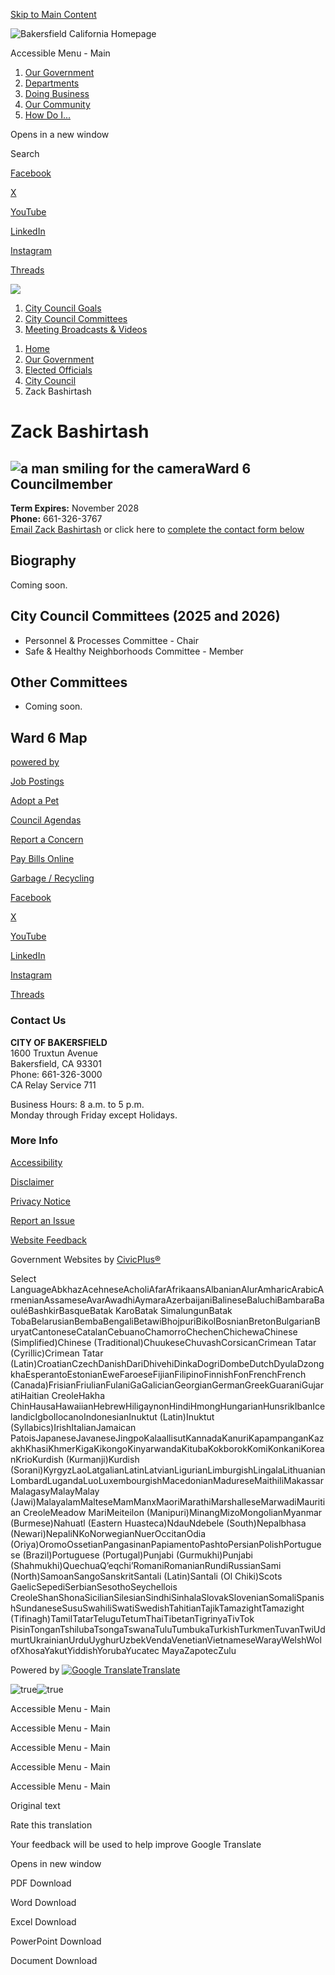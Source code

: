 [Skip to Main Content](https://www.bakersfieldcity.us/507/)

![Bakersfield California Homepage](https://content.civicplus.com/api/assets/228ff99f-e1fd-4aa0-b234-c5eca30df033?cache=1800)

Accessible Menu - Main

1. [Our Government](https://www.bakersfieldcity.us/27/Our-Government)
2. [Departments](https://www.bakersfieldcity.us/821/Departments)
3. [Doing Business](https://www.bakersfieldcity.us/35/Doing-Business)
4. [Our Community](https://www.bakersfieldcity.us/31/Our-Community)
5. [How Do I...](https://www.bakersfieldcity.us/9/How-Do-I)

Opens in a new window

Search

[Facebook](https://www.facebook.com/BakersfieldCalifornia)

[X](https://twitter.com/Bakersfield_Cal)

[YouTube](https://www.youtube.com/c/CityofBakersfieldCA)

[LinkedIn](https://www.linkedin.com/company/city-of-bakersfield)

[Instagram](https://www.instagram.com/bakersfieldcity)

[Threads](https://www.threads.net/@bakersfieldcity)

![](https://content.civicplus.com/api/assets/4987899d-5cb4-4459-8596-5642ec07f125?cache=1800&width=2822&mode=min)

1. [City Council Goals](https://www.bakersfieldcity.us/961/City-Council-Goals)
2. [City Council Committees](https://www.bakersfieldcity.us/522/City-Council-Committees)
3. [Meeting Broadcasts &amp; Videos](https://www.bakersfieldcity.us/543/Meeting-Broadcasts-Videos)

<!--THE END-->

1. [Home](https://www.bakersfieldcity.us)
2. [Our Government](https://www.bakersfieldcity.us/27/Our-Government)
3. [Elected Officials](https://www.bakersfieldcity.us/404/Elected-Officials)
4. [City Council](https://www.bakersfieldcity.us/458/City-Council)
5. Zack Bashirtash

# Zack Bashirtash

## ![a man smiling for the camera](https://content.civicplus.com/api/assets/9e561969-84b6-4119-8bd9-9228635fa8d4)Ward 6 Councilmember

**Term Expires:** November 2028  
**Phone:** 661-326-3767  
[Email Zack Bashirtash](mailto:City_Council@bakersfieldcity.us) or click here to [complete the contact form below](https://www.bakersfieldcity.us/507/)

## Biography

Coming soon.

## City Council Committees (2025 and 2026)

- Personnel &amp; Processes Committee - Chair
- Safe &amp; Healthy Neighborhoods Committee - Member

## Other Committees

- Coming soon.

## Ward 6 Map

[powered by](https://bakersfield.research.net/?ut_source=powered_by&ut_source2=new_website_collector)

[Job Postings](https://www.bakersfieldcity.us/209/Employment-Opportunities)

[Adopt a Pet](https://www.bakersfieldcity.us/163/Animal-Care-Center)

[Council Agendas](https://pub-bakersfield.escribemeetings.com)

[Report a Concern](https://www.bakersfieldcity.us/559/Report-a-Service-Request)

[Pay Bills Online](https://www.bakersfieldcity.us/227/Pay-Bills-Online)

[Garbage / Recycling](https://www.bakersfieldcity.us/374/Garbage-Recycling)

[Facebook](https://www.facebook.com/BakersfieldCalifornia)

[X](https://twitter.com/Bakersfield_Cal)

[YouTube](https://www.youtube.com/c/CityofBakersfieldCA)

[LinkedIn](https://www.linkedin.com/company/city-of-bakersfield)

[Instagram](https://www.instagram.com/bakersfieldcity)

[Threads](https://www.threads.net/@bakersfieldcity)

### Contact Us

**CITY OF BAKERSFIELD**  
1600 Truxtun Avenue  
Bakersfield, CA 93301  
Phone: 661-326-3000  
CA Relay Service 711

Business Hours: 8 a.m. to 5 p.m.  
Monday through Friday except Holidays.

### More Info

[Accessibility](https://www.bakersfieldcity.us/818/Accessibility-Statement)

[Disclaimer](https://www.bakersfieldcity.us/816/Disclaimer)

[Privacy Notice](https://www.bakersfieldcity.us/714/Privacy-Notice)

[Report an Issue](https://www.bakersfieldcity.us/559/Report-a-Service-Request)

[Website Feedback](https://www.bakersfieldcity.us/817/Website-Feedback)

Government Websites by [CivicPlus®](https://connect.civicplus.com/referral)

Select LanguageAbkhazAcehneseAcholiAfarAfrikaansAlbanianAlurAmharicArabicArmenianAssameseAvarAwadhiAymaraAzerbaijaniBalineseBaluchiBambaraBaouléBashkirBasqueBatak KaroBatak SimalungunBatak TobaBelarusianBembaBengaliBetawiBhojpuriBikolBosnianBretonBulgarianBuryatCantoneseCatalanCebuanoChamorroChechenChichewaChinese (Simplified)Chinese (Traditional)ChuukeseChuvashCorsicanCrimean Tatar (Cyrillic)Crimean Tatar (Latin)CroatianCzechDanishDariDhivehiDinkaDogriDombeDutchDyulaDzongkhaEsperantoEstonianEweFaroeseFijianFilipinoFinnishFonFrenchFrench (Canada)FrisianFriulianFulaniGaGalicianGeorgianGermanGreekGuaraniGujaratiHaitian CreoleHakha ChinHausaHawaiianHebrewHiligaynonHindiHmongHungarianHunsrikIbanIcelandicIgboIlocanoIndonesianInuktut (Latin)Inuktut (Syllabics)IrishItalianJamaican PatoisJapaneseJavaneseJingpoKalaallisutKannadaKanuriKapampanganKazakhKhasiKhmerKigaKikongoKinyarwandaKitubaKokborokKomiKonkaniKoreanKrioKurdish (Kurmanji)Kurdish (Sorani)KyrgyzLaoLatgalianLatinLatvianLigurianLimburgishLingalaLithuanianLombardLugandaLuoLuxembourgishMacedonianMadureseMaithiliMakassarMalagasyMalayMalay (Jawi)MalayalamMalteseMamManxMaoriMarathiMarshalleseMarwadiMauritian CreoleMeadow MariMeiteilon (Manipuri)MinangMizoMongolianMyanmar (Burmese)Nahuatl (Eastern Huasteca)NdauNdebele (South)Nepalbhasa (Newari)NepaliNKoNorwegianNuerOccitanOdia (Oriya)OromoOssetianPangasinanPapiamentoPashtoPersianPolishPortuguese (Brazil)Portuguese (Portugal)Punjabi (Gurmukhi)Punjabi (Shahmukhi)QuechuaQʼeqchiʼRomaniRomanianRundiRussianSami (North)SamoanSangoSanskritSantali (Latin)Santali (Ol Chiki)Scots GaelicSepediSerbianSesothoSeychellois CreoleShanShonaSicilianSilesianSindhiSinhalaSlovakSlovenianSomaliSpanishSundaneseSusuSwahiliSwatiSwedishTahitianTajikTamazightTamazight (Tifinagh)TamilTatarTeluguTetumThaiTibetanTigrinyaTivTok PisinTonganTshilubaTsongaTswanaTuluTumbukaTurkishTurkmenTuvanTwiUdmurtUkrainianUrduUyghurUzbekVendaVenetianVietnameseWarayWelshWolofXhosaYakutYiddishYorubaYucatec MayaZapotecZulu

Powered by [![Google Translate](https://www.gstatic.com/images/branding/googlelogo/1x/googlelogo_color_42x16dp.png)Translate](https://translate.google.com)

![true](https://insight.adsrvr.org/track/conv/?adv=eyful1h&ct=0%3Anw0uswy&fmt=3)![true](https://insight.adsrvr.org/track/evnt/?adv=eyful1h&ct=0%3Aysb6erw&fmt=3)

Accessible Menu - Main

Accessible Menu - Main

Accessible Menu - Main

Accessible Menu - Main

Accessible Menu - Main

Original text

Rate this translation

Your feedback will be used to help improve Google Translate

Opens in new window

PDF Download

Word Download

Excel Download

PowerPoint Download

Document Download